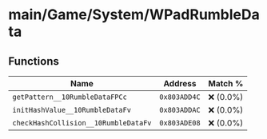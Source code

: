 # main/Game/System/WPadRumbleData

## Functions

| Name | Address | Match % |
|------|---------|---------|
| `getPattern__10RumbleDataFPCc` | `0x803ADD4C` | :x: (0.0%) |
| `initHashValue__10RumbleDataFv` | `0x803ADDAC` | :x: (0.0%) |
| `checkHashCollision__10RumbleDataFv` | `0x803ADE08` | :x: (0.0%) |